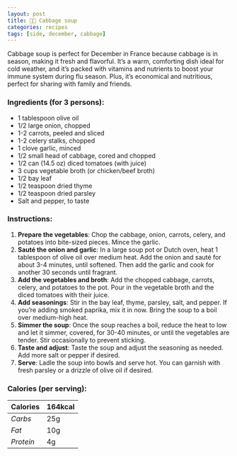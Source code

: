 ```yaml
---
layout: post
title: 👨‍🍳 Cabbage soup
categories: recipes
tags: [side, december, cabbage]
---
```


Cabbage soup is perfect for December in France because cabbage is in season, making it fresh and flavorful. It’s a warm, comforting dish ideal for cold weather, and it’s packed with vitamins and nutrients to boost your immune system during flu season. Plus, it’s economical and nutritious, perfect for sharing with family and friends.


### Ingredients (for 3 persons):
- 1 tablespoon olive oil
- 1/2 large onion, chopped
- 1-2 carrots, peeled and sliced
- 1-2 celery stalks, chopped
- 1 clove garlic, minced
- 1/2 small head of cabbage, cored and chopped
- 1/2 can (14.5 oz) diced tomatoes (with juice)
- 3 cups vegetable broth (or chicken/beef broth)
- 1/2 bay leaf
- 1/2 teaspoon dried thyme
- 1/2 teaspoon dried parsley
- Salt and pepper, to taste

### Instructions:

1. **Prepare the vegetables**: Chop the cabbage, onion, carrots, celery, and potatoes into bite-sized pieces. Mince the garlic.
2. **Sauté the onion and garlic**: In a large soup pot or Dutch oven, heat 1 tablespoon of olive oil over medium heat. Add the onion and sauté for about 3-4 minutes, until softened. Then add the garlic and cook for another 30 seconds until fragrant.
3. **Add the vegetables and broth**: Add the chopped cabbage, carrots, celery, and potatoes to the pot. Pour in the vegetable broth and the diced tomatoes with their juice.
4. **Add seasonings**: Stir in the bay leaf, thyme, parsley, salt, and pepper. If you’re adding smoked paprika, mix it in now. Bring the soup to a boil over medium-high heat.
5. **Simmer the soup**: Once the soup reaches a boil, reduce the heat to low and let it simmer, covered, for 30-40 minutes, or until the vegetables are tender. Stir occasionally to prevent sticking.
6. **Taste and adjust**: Taste the soup and adjust the seasoning as needed. Add more salt or pepper if desired.
7. **Serve**: Ladle the soup into bowls and serve hot. You can garnish with fresh parsley or a drizzle of olive oil if desired.

### Calories (per serving):

| **Calories** | 164kcal |
| ----------- | ----------- |
| *Carbs* | 25g |
| *Fat* | 10g |
| *Protein* | 4g |